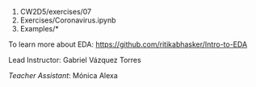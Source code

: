 1. CW2D5/exercises/07
2. Exercises/Coronavirus.ipynb
3. Examples/*

To learn more about EDA: 
https://github.com/ritikabhasker/Intro-to-EDA

Lead Instructor: Gabriel Vázquez Torres

*Teacher Assistant*: Mónica Alexa